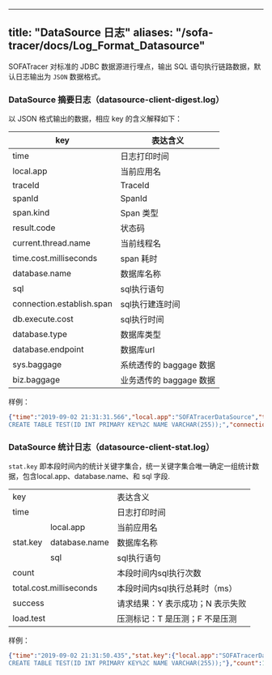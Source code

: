 
---
title: "DataSource 日志"
aliases: "/sofa-tracer/docs/Log_Format_Datasource"
---


SOFATracer 对标准的 JDBC 数据源进行埋点，输出 SQL 语句执行链路数据，默认日志输出为 `JSON` 数据格式。

### DataSource 摘要日志（datasource-client-digest.log）

以 JSON 格式输出的数据，相应 key 的含义解释如下：

key | 表达含义
--------- | -------------
 time | 日志打印时间
 local.app | 当前应用名
 traceId | TraceId
 spanId | SpanId
 span.kind | Span 类型
 result.code | 状态码
 current.thread.name | 当前线程名
 time.cost.milliseconds | span 耗时
 database.name | 数据库名称
 sql | sql执行语句
 connection.establish.span | sql执行建连时间
 db.execute.cost | sql执行时间
 database.type | 数据库类型
 database.endpoint | 数据库url
 sys.baggage | 系统透传的 baggage 数据
 biz.baggage | 业务透传的 baggage 数据

样例：

```json
{"time":"2019-09-02 21:31:31.566","local.app":"SOFATracerDataSource","traceId":"0a0fe91d156743109138810017302","spanId":"0.1","span.kind":"client","result.code":"00","current.thread.name":"http-nio-8080-exec-1","time.cost.milliseconds":"15ms","database.name":"test","sql":"DROP TABLE IF EXISTS TEST;
CREATE TABLE TEST(ID INT PRIMARY KEY%2C NAME VARCHAR(255));","connection.establish.span":"128ms","db.execute.cost":"15ms","database.type":"h2","database.endpoint":"jdbc:h2:~/test:-1","sys.baggage":"","biz.baggage":""}
```

### DataSource 统计日志（datasource-client-stat.log）

`stat.key` 即本段时间内的统计关键字集合，统一关键字集合唯一确定一组统计数据，包含local.app、database.name、和 sql 字段.

<table>
   <tr>
      <td colspan="2">key</td>
      <td>表达含义</td>
   </tr>
   <tr>
      <td colspan="2">time</td>
      <td>日志打印时间</td>
   </tr>
   <tr>
      <td rowspan="3">stat.key</td>
      <td>local.app</td>
      <td>当前应用名</td>
   </tr>
   <tr>
      <td>database.name</td>
      <td>数据库名称</td>
   </tr>
   <tr>
      <td>sql</td>
      <td>sql执行语句</td>
   </tr>
   <tr>
      <td colspan="2">count</td>
      <td>本段时间内sql执行次数</td>
   </tr>
   <tr>
      <td colspan="2">total.cost.milliseconds</td>
      <td>本段时间内sql执行总耗时（ms）</td>
   </tr>
   <tr>
      <td colspan="2">success</td>
      <td>请求结果：Y 表示成功；N 表示失败</td>
   </tr>
   <tr>
      <td colspan="2">load.test</td>
      <td>压测标记：T 是压测；F 不是压测</td>
   </tr>
</table>

样例：

```json
{"time":"2019-09-02 21:31:50.435","stat.key":{"local.app":"SOFATracerDataSource","database.name":"test","sql":"DROP TABLE IF EXISTS TEST;
CREATE TABLE TEST(ID INT PRIMARY KEY%2C NAME VARCHAR(255));"},"count":1,"total.cost.milliseconds":15,"success":"true","load.test":"F"}
```